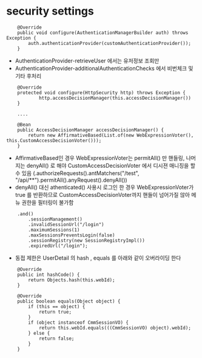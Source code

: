 # security settings

```
    @Override
    public void configure(AuthenticationManagerBuilder auth) throws Exception {
        auth.authenticationProvider(customAuthenticationProvider());
    }
```

* AuthenticationProvider-retrieveUser 에서는 유저정보 조회만
* AuthenticationProvider-additionalAuthenticationChecks 에서 비번체크 및 기타 후처리


```
    @Override
    protected void configure(HttpSecurity http) throws Exception {
            http.accessDecisionManager(this.accessDecisionManager())
    }
    
    ....
    
    @Bean
    public AccessDecisionManager accessDecisionManager() {
        return new AffirmativeBased(List.of(new WebExpressionVoter(), this.CustomAccessDecisionVoter()));
    }
```
* AffirmativeBased인 경우 WebExpressionVoter는 permitAll() 만 핸들링, 나머지는 denyAll() 로 해야 CustomAccessDecisionVoter 에서 디시젼 매니징을 할수 있음 (.authorizeRequests().antMatchers("/test", "/api/**").permitAll().anyRequest().denyAll())
* denyAll() 대신 athenticated() 사용시 로그인 한 경우 WebExpressionVoter가 true 를 반환하므로 CustomAccessDecisionVoter까지 핸들이 넘어가질 않아 메뉴 권한을 필터링이 불가함

```
    .and()
        .sessionManagement()
        .invalidSessionUrl("/login")
        .maximumSessions(1)
        .maxSessionsPreventsLogin(false)
        .sessionRegistry(new SessionRegistryImpl())
        .expiredUrl("/login");
```
* 동접 제한은 UserDetail 의 hash , equals 를 아래와 같이 오버라이딩 한다
```
	@Override
	public int hashCode() {
		return Objects.hash(this.webId);
	}

	@Override
	public boolean equals(Object object) {
		if (this == object) {
			return true;
		}
		if (object instanceof CmmSessionVO) {
			return this.webId.equals(((CmmSessionVO) object).webId);
		} else {
			return false;
		}
	}
```
